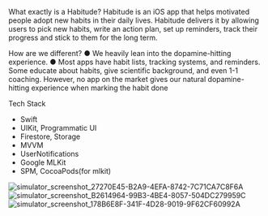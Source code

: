 What exactly is a Habitude?
Habitude is an iOS app that helps motivated people adopt new habits in their daily lives. Habitude delivers it by allowing users to pick new habits, write an action plan, set up reminders, track their progress and stick to them for the long term.

How are we different?
● We heavily lean into the dopamine-hitting experience.
● Most apps have habit lists, tracking systems, and reminders. Some educate about habits, give scientific background, and even 1-1 coaching. However, no app on the market gives our natural dopamine-hitting experience when marking the habit done

Tech Stack
- Swift
- UIKit, Programmatic UI
- Firestore, Storage
- MVVM
- UserNotifications
- Google MLKit
- SPM, CocoaPods(for mlkit)

![simulator_screenshot_27270E45-B2A9-4EFA-8742-7C71CA7C8F6A](https://github.com/atacansevim/Habitude/assets/47832394/96e8c3fb-d79e-42d1-86ad-09f77b24dd7e)
![simulator_screenshot_B2614964-99B3-4BE4-8057-504DC279959C](https://github.com/atacansevim/Habitude/assets/47832394/726afff7-37b9-4a36-b290-ab8b93dd5ef3)
![simulator_screenshot_178B6E8F-341F-4D28-9019-9F62CF60992A](https://github.com/atacansevim/Habitude/assets/47832394/3f5d41ec-69bd-45b5-8f70-8a3c4f7412ed)

